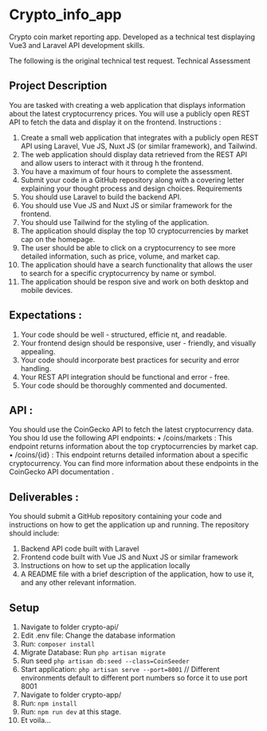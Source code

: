 # Crypto_info_app
Crypto coin market reporting app.  Developed as a technical test displaying Vue3 and Laravel API development skills.

The following is the original technical test request.
Technical Assessment
## Project Description
You are tasked with creating a web application that displays	information about the latest 
cryptocurrency prices. You will use a publicly open REST API to fetch the data and display it 
on the frontend.
Instructions	:
1. Create a small web application that integrates with a publicly open REST API using 
Laravel, Vue JS, Nuxt JS (or similar framework), and Tailwind.
2. The web application should display data retrieved from the REST API and allow users 
to interact with it throug	h the frontend.
3. You have a maximum of four hours to complete the assessment.
4. Submit your code in a GitHub repository along with a covering letter explaining your 
thought process and design choices.
Requirements
1. You should use Laravel to build the backend API.
2. You should use Vue JS and Nuxt JS or similar framework for the frontend.
3. You should use Tailwind for the styling of the application.
4. The application should display the top 10 cryptocurrencies by market cap on the 
homepage.
5. The user should be able to click 	on a cryptocurrency to see more detailed 
information, such as price, volume, and market cap.
6. The application should have a search functionality that allows the user to search for 
a specific cryptocurrency by name or symbol.
7. The application should be respon	sive and work on both desktop and mobile devices.
## Expectations	:
1. Your code should be well	- structured, efficie	nt, and readable.
2. Your frontend design should be responsive, user	- friendly, and visually appealing.
3. Your code should incorporate best practices for security and error handling.
4. Your REST API integration should be functional and error	- free.
5. Your code should	be thoroughly commented and documented.​
## API :
You should use the 	CoinGecko API	to fetch the latest cryptocurrency data.
You shou ld use the following API endpoints:
• /coins/markets	: This endpoint returns information about the top cryptocurrencies by 
market cap.
• /coins/{id}	: This endpoint returns detailed information about a specific 
cryptocurrency.
You can find more information about these endpoints in the 	CoinGecko API documentation	.
## Deliverables	:
You should submit a GitHub repository containing your code and instructions 	on how to get 
the application up and running. The repository should include:
1. Backend API code built with Laravel
2. Frontend code built with Vue JS and Nuxt JS or similar framework
3. Instructions on how to set up the application locally
4. A README file with a brief description of the application, how to use it, and any 
other relevant information.

## Setup
1. Navigate to folder crypto-api/
2. Edit .env file: Change the database information
3. Run: `composer install`
4. Migrate Database: Run `php artisan migrate`
5. Run seed `php artisan db:seed --class=CoinSeeder`
6. Start application: `php artisan serve --port=8001` // Different environments default to different port numbers so force it to use port 8001
7. Navigate to folder crypto-app/
8. Run: `npm install`
9. Run: `npm run dev` at this stage.
10. Et voila...



